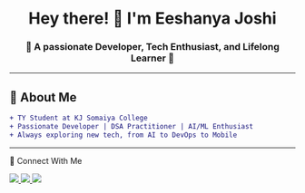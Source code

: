 <h1 align="center">Hey there! 👋 I'm Eeshanya Joshi</h1>
<h3 align="center">🌱 A passionate Developer, Tech Enthusiast, and Lifelong Learner 🌱</h3>

---

## 🚀 About Me
```diff
+ TY Student at KJ Somaiya College
+ Passionate Developer | DSA Practitioner | AI/ML Enthusiast
+ Always exploring new tech, from AI to DevOps to Mobile
```
---

💼 Connect With Me
<p align="left"> <a href="https://www.linkedin.com/in/eeshanyajoshi" target="_blank"> <img src="https://img.shields.io/badge/LinkedIn-0077B5?style=for-the-badge&logo=linkedin&logoColor=white" /> </a> <a href="mailto:eeshanya@example.com"> <img src="https://img.shields.io/badge/Email-D14836?style=for-the-badge&logo=gmail&logoColor=white" /> </a> <a href="tel:+918169570762"> <img src="https://img.shields.io/badge/Phone-25D366?style=for-the-badge&logo=whatsapp&logoColor=white" /> </a> </p>
